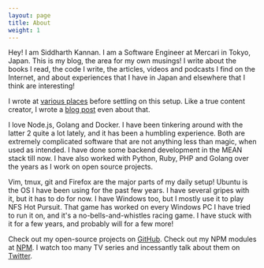 ```yaml
---
layout: page
title: About
weight: 1
---
```


Hey! I am Siddharth Kannan. I am a Software Engineer at Mercari in Tokyo, Japan.
This is my blog, the area for my own musings! I write about the books I read,
the code I write, the articles, videos and podcasts I find on the Internet, and
about experiences that I have in Japan and elsewhere that I think are
interesting!

I wrote at [various
places](https://icyflame.github.io/blog/100daysofwriting/writing/technology/wordpress/jekyll/programming/2017/03/26/day-37/)
before settling on this setup. Like a true content creator, I wrote a [blog
post](https://icyflame.github.io/blog/100daysofwriting/writing/technology/wordpress/jekyll/programming/2017/03/26/day-37/)
even about that.

I love Node.js, Golang and Docker. I have been tinkering around with the latter
2 quite a lot lately, and it has been a humbling experience. Both are extremely
complicated software that are not anything less than magic, when used as
intended. I have done some backend development in the MEAN stack till now. I
have also worked with Python, Ruby, PHP and Golang over the years as I work on
open source projects.

Vim, tmux, git and Firefox are the major parts of my daily setup!  Ubuntu is the
OS I have been using for the past few years. I have several gripes with it, but
it has to do for now. I have Windows too, but I mostly use it to play NFS Hot
Pursuit. That game has worked on every Windows PC I have tried to run it on,
and it's a no-bells-and-whistles racing game. I have stuck with it for a few
years, and probably will for a few more!

Check out my open-source projects on [GitHub](https://github.com/icyflame). Check
out my NPM modules at [NPM](https://npmjs.org/~icyflame). I watch too many TV
series and incessantly talk about them on
[Twitter](https://twitter.com/_icyflame).
